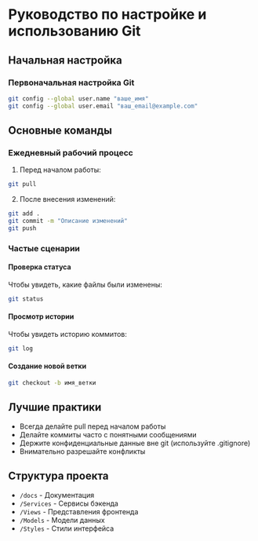 # Руководство по настройке и использованию Git

## Начальная настройка

### Первоначальная настройка Git
```bash
git config --global user.name "ваше_имя"
git config --global user.email "ваш_email@example.com"
```

## Основные команды

### Ежедневный рабочий процесс
1. Перед началом работы:
```bash
git pull
```

2. После внесения изменений:
```bash
git add .
git commit -m "Описание изменений"
git push
```

### Частые сценарии

#### Проверка статуса
Чтобы увидеть, какие файлы были изменены:
```bash
git status
```

#### Просмотр истории
Чтобы увидеть историю коммитов:
```bash
git log
```

#### Создание новой ветки
```bash
git checkout -b имя_ветки
```

## Лучшие практики
- Всегда делайте pull перед началом работы
- Делайте коммиты часто с понятными сообщениями
- Держите конфиденциальные данные вне git (используйте .gitignore)
- Внимательно разрешайте конфликты

## Структура проекта
- `/docs` - Документация
- `/Services` - Сервисы бэкенда
- `/Views` - Представления фронтенда
- `/Models` - Модели данных
- `/Styles` - Стили интерфейса 